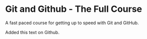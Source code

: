 # Git and Github - The Full Course

A fast paced course for getting up to speed with Git and GitHub.

Added this text on Github.
